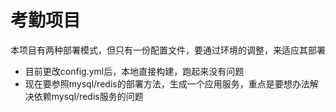 # 考勤项目
本项目有两种部署模式，但只有一份配置文件，要通过环境的调整，来适应其部署

* 目前更改config.yml后，本地直接构建，跑起来没有问题
* 现在要参照mysql/redis的部署方法，生成一个应用服务，重点是要想办法解决依赖mysql/redis服务的问题
